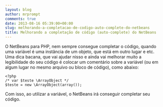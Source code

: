 ```yaml
---
layout: blog
author: mrprompt
comments: true
date: 2013-08-16 05:39:00+00:00
slug: melhorando-a-completacao-de-codigo-auto-complete-do-netbeans
title: Melhorando a completação de código (auto-complete) do NetBeans
---
```


O NetBeans para PHP, nem sempre consegue completar o código, quando uma variável é uma instância de um objeto, que está em outro lugar e etc.
Uma dica bacana, que vai ajudar nisso e ainda vai melhorar muito a legibilidade do seu código é colocar um comentário sobre a variável (ou em algum lugar no mesmo arquivo ou bloco de código), como abaixo:

```
<?php
/* var $teste \ArrayObject */
$teste = new \ArrayObject(array());
```

Com isso, ao utilizar a variável, o NetBeans irá conseguir completar seu código.
